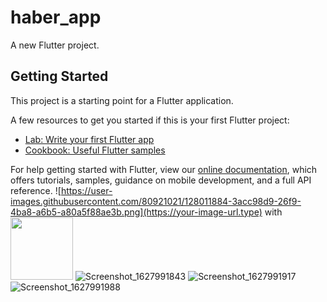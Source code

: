 # haber_app

A new Flutter project.

## Getting Started

This project is a starting point for a Flutter application.

A few resources to get you started if this is your first Flutter project:

- [Lab: Write your first Flutter app](https://flutter.dev/docs/get-started/codelab)
- [Cookbook: Useful Flutter samples](https://flutter.dev/docs/cookbook)

For help getting started with Flutter, view our
[online documentation](https://flutter.dev/docs), which offers tutorials,
samples, guidance on mobile development, and a full API reference.
![https://user-images.githubusercontent.com/80921021/128011884-3acc98d9-26f9-4ba8-a6b5-a80a5f88ae3b.png](https://your-image-url.type) with <img src="https://your-image-url.type" width="100" height="100">
![Screenshot_1627991843](https://user-images.githubusercontent.com/80921021/128011884-3acc98d9-26f9-4ba8-a6b5-a80a5f88ae3b.png)
![Screenshot_1627991917](https://user-images.githubusercontent.com/80921021/128011902-fe581543-f7a8-4963-9c87-84c03b9df3bc.png)
![Screenshot_1627991988](https://user-images.githubusercontent.com/80921021/128011911-05617ef6-dad3-400f-aae2-966b512f08b6.png)
